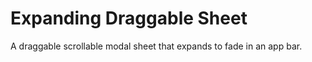# Expanding Draggable Sheet

A draggable scrollable modal sheet that expands to fade in an app bar.
